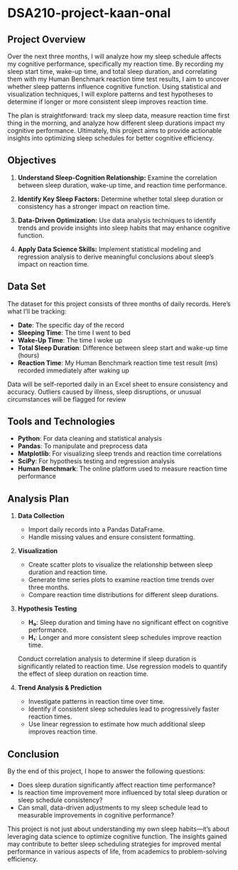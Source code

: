 # DSA210-project-kaan-onal
## Project Overview
Over the next three months, I will analyze how my sleep schedule affects my cognitive performance, specifically my reaction
time. By recording my sleep start time, wake-up time, and total sleep duration, and correlating them with my Human Benchmark
reaction time test results, I aim to uncover whether sleep patterns influence cognitive function. Using statistical and
visualization techniques, I will explore patterns and test hypotheses to determine if longer or more consistent sleep improves
reaction time.

The plan is straightforward: track my sleep data, measure reaction time first thing in the morning, and analyze how different
sleep durations impact my cognitive performance. Ultimately, this project aims to provide actionable insights into optimizing
sleep schedules for better cognitive efficiency.

## Objectives

1. **Understand Sleep-Cognition Relationship:**
   Examine the correlation between sleep duration, wake-up time, and reaction time performance.
    
2. **Identify Key Sleep Factors:**
   Determine whether total sleep duration or consistency has a stronger impact on reaction time.

3. **Data-Driven Optimization:**
   Use data analysis techniques to identify trends and provide insights into sleep habits that may enhance cognitive function.

4. **Apply Data Science Skills:**
   Implement statistical modeling and regression analysis to derive meaningful conclusions about sleep’s impact on reaction
    time.
    
## Data Set

The dataset for this project consists of three months of daily records. Here’s what I’ll be tracking:

- **Date**: The specific day of the record
- **Sleeping Time**: The time I went to bed
- **Wake-Up Time**: The time I woke up
- **Total Sleep Duration**: Difference between sleep start and wake-up time (hours)
- **Reaction Time**: My Human Benchmark reaction time test result (ms) recorded immediately after waking up
    
Data will be self-reported daily in an Excel sheet to ensure consistency and accuracy. Outliers caused by illness, sleep
disruptions, or unusual circumstances will be flagged for review

## Tools and Technologies

- **Python**: For data cleaning and statistical analysis
- **Pandas**: To manipulate and preprocess data
- **Matplotlib**: For visualizing sleep trends and reaction time correlations
- **SciPy**: For hypothesis testing and regression analysis
- **Human Benchmark**: The online platform used to measure reaction time performance
    
## Analysis Plan

1. **Data Collection**  
    - Import daily records into a Pandas DataFrame.
    - Handle missing values and ensure consistent formatting.

2. **Visualization**
    - Create scatter plots to visualize the relationship between sleep duration and reaction time.
    - Generate time series plots to examine reaction time trends over three months.
    - Compare reaction time distributions for different sleep durations.
    
3. **Hypothesis Testing**
    - **H₀**: Sleep duration and timing have no significant effect on cognitive performance.
    - **H₁**: Longer and more consistent sleep schedules improve reaction time.
    
    Conduct correlation analysis to determine if sleep duration is significantly related to reaction time.
    Use regression models to quantify the effect of sleep duration on reaction time.

4. **Trend Analysis & Prediction**
    - Investigate patterns in reaction time over time.
    - Identify if consistent sleep schedules lead to progressively faster reaction times.
    - Use linear regression to estimate how much additional sleep improves reaction time.
    
## Conclusion

By the end of this project, I hope to answer the following questions:
    
- Does sleep duration significantly affect reaction time performance?
- Is reaction time improvement more influenced by total sleep duration or sleep schedule consistency?
- Can small, data-driven adjustments to my sleep schedule lead to measurable improvements in cognitive performance?
    
This project is not just about understanding my own sleep habits—it’s about leveraging data science to optimize cognitive
function. The insights gained may contribute to better sleep scheduling strategies for improved mental performance in various
aspects of life, from academics to problem-solving efficiency.

